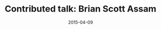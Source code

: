 ---
title: Contributed talk&#58; Brian Scott Assam
layout: default
date: 2015-04-09
img: ../people/brian.png
link: speakers/assam
category: Speakers
description: |
 <p class="lead">Megathread: A Cross-Platform, Cross-Discipline, Semantic Technology for Facilitating a Super-Intelligent Global Brain</p>
---